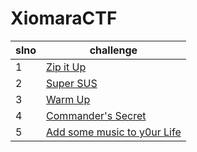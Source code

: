 # XiomaraCTF

| slno   | challenge   | 
|-------------- | --- | 
|1|[Zip it Up](https://github.com/Ashborn013/WriteUps/tree/main/XiomaraCTF/Zip%20It%20Up)|
|2|[Super SUS]()|
|3|[Warm Up]()|
|4|[Commander's Secret]()|
|5|[Add some music to y0ur Life]()|

